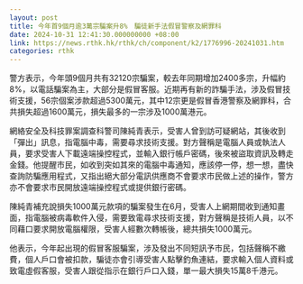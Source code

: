 ```yaml
---
layout: post
title: 今年首9個月逾3萬宗騙案升8%　騙徒新手法假冒警察及網罪科
date: 2024-10-31 12:41:30.000000000 +08:00
link: https://news.rthk.hk/rthk/ch/component/k2/1776996-20241031.htm
categories: rthk
---
```


警方表示，今年頭9個月共有32120宗騙案，較去年同期增加2400多宗，升幅約8%，以電話騙案為主，大部分是假冒客服。近期再有新的詐騙手法，涉及假冒技術支援，56宗個案涉款超過5300萬元，其中12宗更是假冒香港警察及網罪科，合共損失超過1600萬元，損失最多的一宗涉及1000萬港元。

網絡安全及科技罪案調查科警司陳純青表示，受害人曾到訪可疑網站，其後收到「彈出」訊息，指電腦中毒，需要尋求技術支援。對方聲稱是電腦人員或執法人員，要求受害人下載遠端操控程式，並輸入銀行帳戶密碼，後來被盜取資訊及轉走金錢。他提醒市民，如收到突如其來的電腦中毒通知，應該停一停，想一想，盡快查詢防騙應用程式，又指出絕大部分電訊供應商不會要求市民做上述的操作，警方亦不會要求市民開放遠端操控程式或提供銀行密碼。

陳純青補充說損失1000萬元款項的騙案發生在6月，受害人上網期間收到通知畫面，指電腦被病毒軟件入侵，需要致電尋求技術支援，對方聲稱是技術人員，以不同藉口要求開放電腦權限，受害人經數次轉帳後，總共損失1000萬元。

他表示，今年起出現的假冒客服騙案，涉及發出不同短訊予市民，包括聲稱不繳費，個人戶口會被扣款，騙徒亦會引導受害人點擊釣魚連結，要求輸入個人資料或致電虛假客服，受害人跟從指示在銀行戶口入錢，單一最大損失15萬8千港元。
